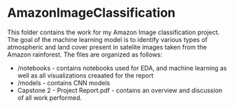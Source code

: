 # AmazonImageClassification

This folder contains the work for my Amazon Image classification project. The goal of the machine learning model is to identify various types of atmospheric and land cover present in satelite images taken from the Amazon rainforest.
The files are organized as follows:
 - /notebooks - contains notebooks used for EDA, and machine learning as well as all visualizations creaated for the report
 - /models - contains CNN models
 - Capstone 2 - Project Report.pdf - contains an overview and discussion of all work performed.
